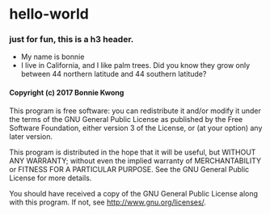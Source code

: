 # hello-world

### just for fun, this is a h3 header.

* My name is bonnie
* I live in California, and I like palm trees. Did you know they grow only between 44 northern latitude and 44 southern latitude?



#### Copyright (c) 2017 Bonnie Kwong
This program is free software: you can redistribute it and/or modify
it under the terms of the GNU General Public License as published by
the Free Software Foundation, either version 3 of the License, or
(at your option) any later version.

This program is distributed in the hope that it will be useful,
but WITHOUT ANY WARRANTY; without even the implied warranty of
MERCHANTABILITY or FITNESS FOR A PARTICULAR PURPOSE.  See the
GNU General Public License for more details.

You should have received a copy of the GNU General Public License
along with this program.  If not, see <http://www.gnu.org/licenses/>.
